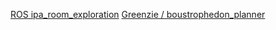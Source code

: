 [ROS ipa_room_exploration](http://wiki.ros.org/ipa_room_exploration)
[Greenzie / boustrophedon_planner](https://github.com/Greenzie/boustrophedon_planner)